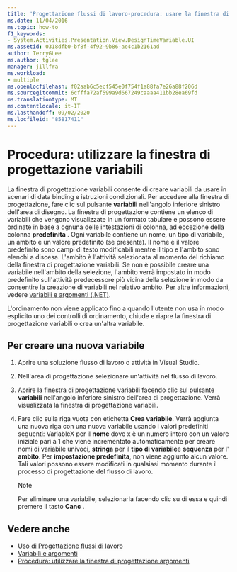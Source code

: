 ```yaml
---
title: 'Progettazione flussi di lavoro-procedura: usare la finestra di progettazione variabili'
ms.date: 11/04/2016
ms.topic: how-to
f1_keywords:
- System.Activities.Presentation.View.DesignTimeVariable.UI
ms.assetid: 0318dfb0-bf8f-4f92-9b86-ae4c1b2161ad
author: TerryGLee
ms.author: tglee
manager: jillfra
ms.workload:
- multiple
ms.openlocfilehash: f02aab6c5ecf545e0f754f1a88fa7e26a88f206d
ms.sourcegitcommit: 6cfffa72af599a9d667249caaaa411bb28ea69fd
ms.translationtype: MT
ms.contentlocale: it-IT
ms.lasthandoff: 09/02/2020
ms.locfileid: "85817411"
---
```

# <a name="how-to-use-the-variable-designer"></a>Procedura: utilizzare la finestra di progettazione variabili

La finestra di progettazione variabili consente di creare variabili da usare in scenari di data binding e istruzioni condizionali. Per accedere alla finestra di progettazione, fare clic sul pulsante **variabili** nell'angolo inferiore sinistro dell'area di disegno. La finestra di progettazione contiene un elenco di variabili che vengono visualizzate in un formato tabulare e possono essere ordinate in base a ognuna delle intestazioni di colonna, ad eccezione della colonna **predefinita** . Ogni variabile contiene un nome, un tipo di variabile, un ambito e un valore predefinito (se presente). Il nome e il valore predefinito sono campi di testo modificabili mentre il tipo e l'ambito sono elenchi a discesa. L'ambito è l'attività selezionata al momento del richiamo della finestra di progettazione variabili. Se non è possibile creare una variabile nell'ambito della selezione, l'ambito verrà impostato in modo predefinito sull'attività predecessore più vicina della selezione in modo da consentire la creazione di variabili nel relativo ambito. Per altre informazioni, vedere [variabili e argomenti (.NET)](/dotnet/framework/windows-workflow-foundation/variables-and-arguments).

 L'ordinamento non viene applicato fino a quando l'utente non usa in modo esplicito uno dei controlli di ordinamento, chiude e riapre la finestra di progettazione variabili o crea un'altra variabile.

## <a name="to-create-a-new-variable"></a>Per creare una nuova variabile

1. Aprire una soluzione flusso di lavoro o attività in Visual Studio.

2. Nell'area di progettazione selezionare un'attività nel flusso di lavoro.

3. Aprire la finestra di progettazione variabili facendo clic sul pulsante **variabili** nell'angolo inferiore sinistro dell'area di progettazione. Verrà visualizzata la finestra di progettazione variabili.

4. Fare clic sulla riga vuota con etichetta **Crea variabile**. Verrà aggiunta una nuova riga con una nuova variabile usando i valori predefiniti seguenti: VariableX per il **nome** dove x è un numero intero con un valore iniziale pari a 1 che viene incrementato automaticamente per creare nomi di variabile univoci, **stringa** per il **tipo di variabile**e **sequenza** per l' **ambito**. Per **impostazione predefinita**, non viene aggiunto alcun valore. Tali valori possono essere modificati in qualsiasi momento durante il processo di progettazione del flusso di lavoro.

    > [!NOTE]
    > Per eliminare una variabile, selezionarla facendo clic su di essa e quindi premere il tasto **Canc** .

## <a name="see-also"></a>Vedere anche

- [Uso di Progettazione flussi di lavoro](developing-applications-with-the-workflow-designer.md)
- [Variabili e argomenti](/dotnet/framework/windows-workflow-foundation/variables-and-arguments)
- [Procedura: utilizzare la finestra di progettazione argomenti](../workflow-designer/how-to-use-the-argument-designer.md)
